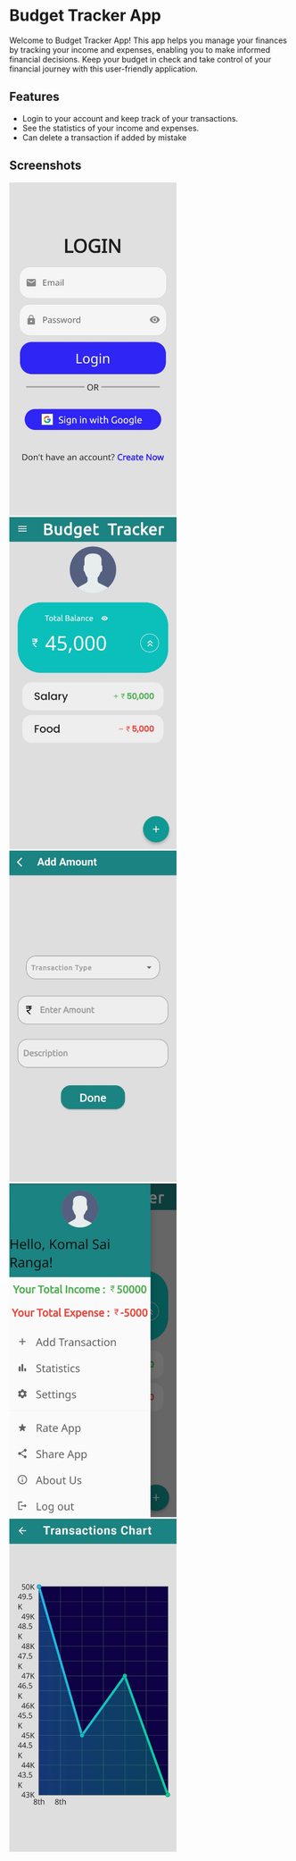 # Budget Tracker App

Welcome to Budget Tracker App! This app helps you manage your finances by tracking your income and expenses, enabling you to make informed financial decisions. Keep your budget in check and take control of your financial journey with this user-friendly application.
## Features
 - Login to your account and keep track of your transactions.
 - See the statistics of your income and expenses.
 - Can delete a transaction if added by mistake
 
## Screenshots
<img src="./Screenshots/login.jpg" alt="Login" width="300" style="margin-right: 20px;"/>
<img src="./Screenshots/main.jpg" alt="MainPage" width="300" style="margin-right: 20px;"/>
<img src="./Screenshots/add.jpg" alt="AddExp" width="300" style="margin-right: 20px;"/>
<img src="./Screenshots/shortcuts.jpg" alt="Draw" width="300" style="margin-right: 20px;"/>
<img src="./Screenshots/stats.jpg" alt="Stats" width="300" style="margin-right: 20px;"/>


